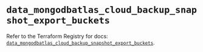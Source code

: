 # `data_mongodbatlas_cloud_backup_snapshot_export_buckets`

Refer to the Terraform Registry for docs: [`data_mongodbatlas_cloud_backup_snapshot_export_buckets`](https://registry.terraform.io/providers/mongodb/mongodbatlas/1.16.0/docs/data-sources/cloud_backup_snapshot_export_buckets).
